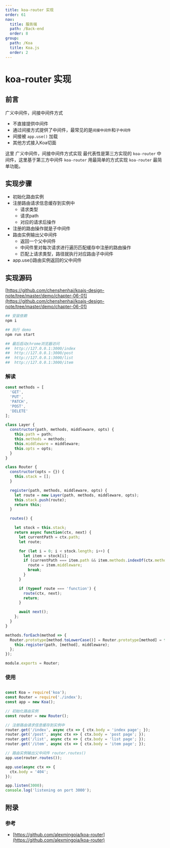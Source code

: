 ```yaml
---
title: koa-router 实现
order: 61
nav:
  title: 服务端
  path: /Back-end
  order: 8
group:
  path: /Koa
  title: Koa.js
  order: 2
---
```


# koa-router 实现

## 前言

广义中间件，间接中间件方式

- 不直接提供中间件
- 通过间接方式提供了中间件，最常见的是`间接中间件`和`子中间件`
- 间接被 `app.use()` 加载
- 其他方式接入Koa切面

这里 广义中间件，间接中间件方式实现 最代表性是第三方实现的 `koa-router` 中间件，这里基于第三方中间件 `koa-router` 用最简单的方式实现 `koa-router` 最简单功能。


## 实现步骤

- 初始化路由实例
- 注册路由请求信息缓存到实例中
  - 请求类型
  - 请求path
  - 对应的请求后操作
- 注册的路由操作就是子中间件
- 路由实例输出父中间件
  - 返回一个父中间件 
  - 中间件里对每次请求进行遍历匹配缓存中注册的路由操作
  - 匹配上请求类型，路径就执行对应路由子中间件
- app.use()路由实例返回的父中间件

## 实现源码

[https://github.com/chenshenhai/koajs-design-note/tree/master/demo/chapter-06-01](https://github.com/chenshenhai/koajs-design-note/tree/master/demo/chapter-06-01)



```sh
## 安装依赖
npm i

## 执行 demo
npm run start

## 最后启动chrome浏览器访问
##  http://127.0.0.1:3000/index
##  http://127.0.0.1:3000/post
##  http://127.0.0.1:3000/list
##  http://127.0.0.1:3000/item
```

### 解读

```js
const methods = [
  'GET',
  'PUT',
  'PATCH',
  'POST',
  'DELETE'
];

class Layer {
  constructor(path, methods, middleware, opts) {
    this.path = path;
    this.methods = methods;
    this.middleware = middleware;
    this.opts = opts;
  }
}

class Router {
  constructor(opts = {}) {
    this.stack = [];
  }

  register(path, methods, middleware, opts) {
    let route = new Layer(path, methods, middleware, opts);
    this.stack.push(route);
    return this;
  }

  routes() {

    let stock = this.stack;
    return async function(ctx, next) {
      let currentPath = ctx.path;
      let route;

      for (let i = 0; i < stock.length; i++) {
        let item = stock[i];
        if (currentPath === item.path && item.methods.indexOf(ctx.method) >= 0) {
          route = item.middleware;
          break;
        }
      }

      if (typeof route === 'function') {
        route(ctx, next);
        return;
      }

      await next();
    };
  }
}

methods.forEach(method => {
  Router.prototype[method.toLowerCase()] = Router.prototype[method] = function(path, middleware) {
    this.register(path, [method], middleware);
  };
});

module.exports = Router;

```

### 使用

```js

const Koa = require('koa');
const Router = require('./index');
const app = new Koa();

// 初始化路由实例
const router = new Router();

// 注册路由请求信息缓存到实例中
router.get('/index', async ctx => { ctx.body = 'index page'; });
router.get('/post', async ctx => { ctx.body = 'post page'; });
router.get('/list', async ctx => { ctx.body = 'list page'; });
router.get('/item', async ctx => { ctx.body = 'item page'; });

// 路由实例输出父中间件 router.routes()
app.use(router.routes());

app.use(async ctx => {
  ctx.body = '404';
});

app.listen(3000);
console.log('listening on port 3000');

```

## 附录

### 参考

- [https://github.com/alexmingoia/koa-router](https://github.com/alexmingoia/koa-router)
